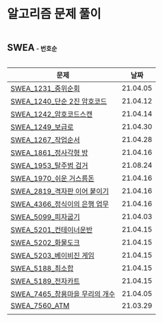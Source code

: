 # 알고리즘 문제 풀이 



<h2 style="display: inline-block">SWEA</h2> <h4 style="display: inline-block;">- 번호순</h4>

| 문제                                                         | 날짜     |
| ------------------------------------------------------------ | -------- |
| [SWEA_1231_중위순회](./SWEA/SWEA_1231_중위순회.py)           | 21.04.05 |
| [SWEA_1240_단순 2진 암호코드](./SWEA/SWEA_1240_단순2진암호코드.py) | 21.04.12 |
| [SWEA_1242_암호코드스캔](./SWEA/SWEA_1242_암호코드스캔.py)   | 21.04.14 |
| [SWEA_1249_보급로](./SWEA/SWEA_1249_보급로.py)               | 21.04.30 |
| [SWEA_1267_작업순서](./SWEA/SWEA_1267_작업순서.py)           | 21.04.28 |
| [SWEA_1861_정사각형 방](./SWEA/SWEA_1861_정사각형방.py)      | 21.04.16 |
| [SWEA_1953_탈주범 검거](SWEA_1953_탈주범검거.py)             | 21.08.24 |
| [SWEA_1970_쉬운 거스름돈](./SWEA/SWEA_1970_쉬운거스름돈.py)  | 21.04.16 |
| [SWEA_2819_격자판 이어 붙이기](./SWEA/SWEA_2819_격자판이어붙이기.py) | 21.04.16 |
| [SWEA_4366_정식이의 은행 업무](./SWEA/SWEA_4366_정식이의은행업무.py) | 21.04.16 |
| [SWEA_5099_피자굽기](./SWEA/SWEA_5099_피자굽기.py)           | 21.04.03 |
| [SWEA_5201_컨테이너운반](./SWEA/SWEA_5201_컨테이너운반.py)   | 21.04.15 |
| [SWEA_5202_화물도크](./SWEA/SWEA_5202_화물도크.py)           | 21.04.15 |
| [SWEA_5203_베이비진 게임](./SWEA/SWEA_5203_베이비진게임.py)  | 21.04.15 |
| [SWEA_5188_최소합](./SWEA/SWEA_5188_최소합.py)               | 21.04.15 |
| [SWEA_5189_전자카트](./SWEA/SWEA_5189_전자카트.py)           | 21.04.15 |
| [SWEA_7465_창용마을 무리의 개수](./SWEA/SWEA_7465_창용마을무리의개수.py) | 21.04.05 |
| [SWEA_7560_ATM](./SWEA/SWEA_7560_ATM.py)                     | 21.03.29 |
|                                                              |          |











